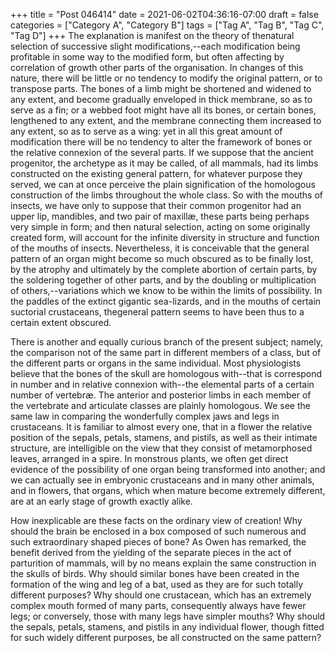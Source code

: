 +++
title = "Post 046414"
date = 2021-06-02T04:36:16-07:00
draft = false
categories = ["Category A", "Category B"]
tags = ["Tag A", "Tag B", "Tag C", "Tag D"]
+++
The explanation is manifest on the theory of thenatural selection of successive slight modifications,--each modification being profitable in some way to the modified form, but often affecting by correlation of growth other parts of the organisation. In changes of this nature, there will be little or no tendency to modify the original pattern, or to transpose parts. The bones of a limb might be shortened and widened to any extent, and become gradually enveloped in thick membrane, so as to serve as a fin; or a webbed foot might have all its bones, or certain bones, lengthened to any extent, and the membrane connecting them increased to any extent, so as to serve as a wing: yet in all this great amount of modification there will be no tendency to alter the framework of bones or the relative connexion of the several parts. If we suppose that the ancient progenitor, the archetype as it may be called, of all mammals, had its limbs constructed on the existing general pattern, for whatever purpose they served, we can at once perceive the plain signification of the homologous construction of the limbs throughout the whole class. So with the mouths of insects, we have only to suppose that their common progenitor had an upper lip, mandibles, and two pair of maxillæ, these parts being perhaps very simple in form; and then natural selection, acting on some originally created form, will account for the infinite diversity in structure and function of the mouths of insects. Nevertheless, it is conceivable that the general pattern of an organ might become so much obscured as to be finally lost, by the atrophy and ultimately by the complete abortion of certain parts, by the soldering together of other parts, and by the doubling or multiplication of others,--variations which we know to be within the limits of possibility. In the paddles of the extinct gigantic sea-lizards, and in the mouths of certain suctorial crustaceans, thegeneral pattern seems to have been thus to a certain extent obscured.

There is another and equally curious branch of the present subject; namely, the comparison not of the same part in different members of a class, but of the different parts or organs in the same individual. Most physiologists believe that the bones of the skull are homologous with--that is correspond in number and in relative connexion with--the elemental parts of a certain number of vertebræ. The anterior and posterior limbs in each member of the vertebrate and articulate classes are plainly homologous. We see the same law in comparing the wonderfully complex jaws and legs in crustaceans. It is familiar to almost every one, that in a flower the relative position of the sepals, petals, stamens, and pistils, as well as their intimate structure, are intelligible on the view that they consist of metamorphosed leaves, arranged in a spire. In monstrous plants, we often get direct evidence of the possibility of one organ being transformed into another; and we can actually see in embryonic crustaceans and in many other animals, and in flowers, that organs, which when mature become extremely different, are at an early stage of growth exactly alike.

How inexplicable are these facts on the ordinary view of creation! Why should the brain be enclosed in a box composed of such numerous and such extraordinary shaped pieces of bone? As Owen has remarked, the benefit derived from the yielding of the separate pieces in the act of parturition of mammals, will by no means explain the same construction in the skulls of birds. Why should similar bones have been created in the formation of the wing and leg of a bat, used as they are for such totally different purposes? Why should one crustacean, which has an extremely complex mouth formed of many parts, consequently always have fewer legs; or conversely, those with many legs have simpler mouths? Why should the sepals, petals, stamens, and pistils in any individual flower, though fitted for such widely different purposes, be all constructed on the same pattern?
